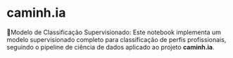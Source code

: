 # caminh.ia
🧠Modelo de Classificação Supervisionado: Este notebook implementa um modelo supervisionado completo para classificação de perfis profissionais, seguindo o pipeline de ciência de dados aplicado ao projeto **caminh.ia**.
